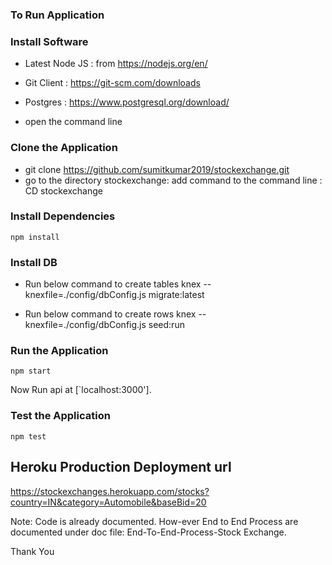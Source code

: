 ### To Run Application

### Install Software

* Latest Node JS : from https://nodejs.org/en/
* Git Client : https://git-scm.com/downloads
* Postgres : https://www.postgresql.org/download/

* open the command line

### Clone the Application

* git clone https://github.com/sumitkumar2019/stockexchange.git
* go to the directory stockexchange: add command to the command line : CD stockexchange


### Install Dependencies

```
npm install
```

### Install DB

* Run below command to create tables
 knex --knexfile=./config/dbConfig.js migrate:latest

* Run below command to create rows
 knex --knexfile=./config/dbConfig.js seed:run

### Run the Application

```
npm start
```

Now Run api at [`localhost:3000'].

### Test the Application

```
npm test
```

## Heroku Production Deployment url

https://stockexchanges.herokuapp.com/stocks?country=IN&category=Automobile&baseBid=20

Note: Code is already documented. How-ever End to End Process are documented under doc file:
End-To-End-Process-Stock Exchange.

Thank You